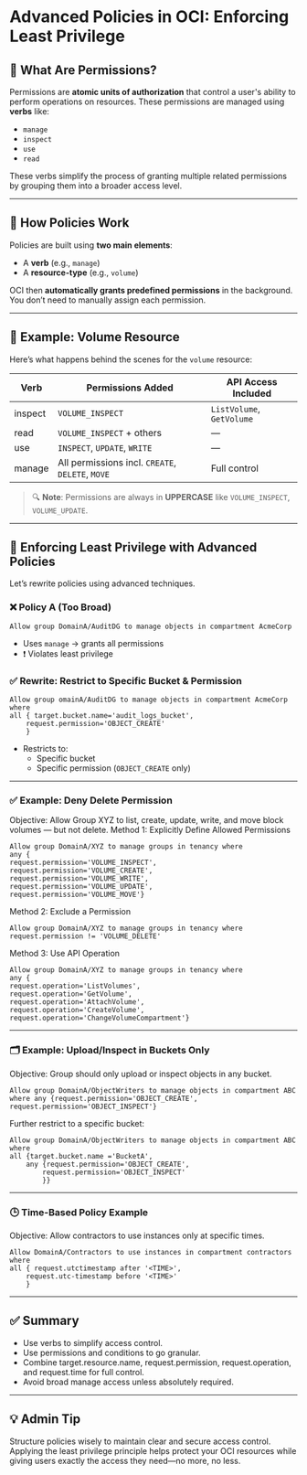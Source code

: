 # Advanced Policies in OCI: Enforcing Least Privilege


## 🔐 What Are Permissions?

Permissions are **atomic units of authorization** that control a user's ability to perform operations on resources. These permissions are managed using **verbs** like:

- `manage`
- `inspect`
- `use`
- `read`

These verbs simplify the process of granting multiple related permissions by grouping them into a broader access level.

---

## 🔧 How Policies Work

Policies are built using **two main elements**:

- A **verb** (e.g., `manage`)
- A **resource-type** (e.g., `volume`)

OCI then **automatically grants predefined permissions** in the background. You don’t need to manually assign each permission.

---

## 📘 Example: Volume Resource

Here’s what happens behind the scenes for the `volume` resource:

| Verb     | Permissions Added                   | API Access Included             |
|----------|-------------------------------------|----------------------------------|
| inspect  | `VOLUME_INSPECT`                   | `ListVolume`, `GetVolume`       |
| read     | `VOLUME_INSPECT` + others          | —                                |
| use      | `INSPECT`, `UPDATE`, `WRITE`       | —                                |
| manage   | All permissions incl. `CREATE`, `DELETE`, `MOVE` | Full control           |

> 🔍 **Note**: Permissions are always in **UPPERCASE** like `VOLUME_INSPECT`, `VOLUME_UPDATE`.

---

## 🎯 Enforcing Least Privilege with Advanced Policies

Let’s rewrite policies using advanced techniques.

### ❌ Policy A (Too Broad)
```text
Allow group DomainA/AuditDG to manage objects in compartment AcmeCorp
```
- Uses `manage` → grants all permissions
- ❗ Violates least privilege

### ✅ Rewrite: Restrict to Specific Bucket & Permission
```text
Allow group omainA/AuditDG to manage objects in compartment AcmeCorp 
where
all { target.bucket.name='audit_logs_bucket',
    request.permission='OBJECT_CREATE'
    }
```
- Restricts to:
  - Specific bucket
  - Specific permission (`OBJECT_CREATE` only)
 
---

### ✅ Example: Deny Delete Permission
Objective: Allow Group XYZ to list, create, update, write, and move block volumes — but not delete.
Method 1: Explicitly Define Allowed Permissions
```text
Allow group DomainA/XYZ to manage groups in tenancy where
any {
request.permission='VOLUME_INSPECT',
request.permission='VOLUME_CREATE',
request.permission='VOLUME_WRITE',
request.permission='VOLUME_UPDATE',
request.permission='VOLUME_MOVE'}
```

Method 2: Exclude a Permission
```text
Allow group DomainA/XYZ to manage groups in tenancy where
request.permission != 'VOLUME_DELETE'
```

Method 3: Use API Operation
```text
Allow group DomainA/XYZ to manage groups in tenancy where
any {
request.operation='ListVolumes',
request.operation='GetVolume',
request.operation='AttachVolume',
request.operation='CreateVolume',
request.operation='ChangeVolumeCompartment'}
```

---

### 🗂 Example: Upload/Inspect in Buckets Only
Objective: Group should only upload or inspect objects in any bucket.
```text
Allow group DomainA/ObjectWriters to manage objects in compartment ABC
where any {request.permission='OBJECT_CREATE', request.permission='OBJECT_INSPECT'}
```

Further restrict to a specific bucket:
```text
Allow group DomainA/ObjectWriters to manage objects in compartment ABC where
all {target.bucket.name ='BucketA',
    any {request.permission='OBJECT_CREATE',
        request.permission='OBJECT_INSPECT'
        }}
```

---

### 🕒 Time-Based Policy Example
Objective: Allow contractors to use instances only at specific times.
```text
Allow DomainA/Contractors to use instances in compartment contractors where
all { request.utctimestamp after '<TIME>',
    request.utc-timestamp before '<TIME>'
    }
```

---

## ✅ Summary
- Use verbs to simplify access control.
- Use permissions and conditions to go granular.
- Combine target.resource.name, request.permission, request.operation, and request.time for full control.
- Avoid broad manage access unless absolutely required.

---

## 💡 Admin Tip
Structure policies wisely to maintain clear and secure access control. Applying the least privilege principle helps protect your OCI resources while giving users exactly the access they need—no more, no less.
